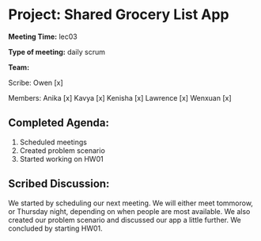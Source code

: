 # Project: Shared Grocery List App

**Meeting Time:** lec03

**Type of meeting:** daily scrum

**Team:**

Scribe: Owen [x]

Members:
Anika [x]
Kavya [x]
Kenisha [x]
Lawrence [x]
Wenxuan [x]

## Completed Agenda:
1. Scheduled meetings
2. Created problem scenario
3. Started working on HW01

## Scribed Discussion:
We started by scheduling our next meeting. We will either meet tommorow, or Thursday night, depending on when people are most available. We also created our problem scenario and discussed our app a little further. We concluded by starting HW01.
